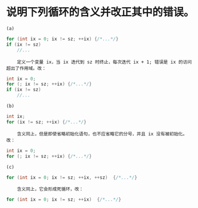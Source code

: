 # 说明下列循环的含义并改正其中的错误。
    (a) 
```cpp
for (int ix = 0; ix != sz; ++ix) {/*...*/}
if (ix != sz)
    //...
```
        定义一个变量 ix，当 ix 迭代到 sz 时终止，每次迭代 ix + 1; 错误是 ix 的访问超出了作用域。改：
```cpp
int ix = 0;
for (; ix != sz; ++ix) {/*...*/}
if (ix != sz)
    //...
```
    (b)
```cpp
int ix;
for (ix != sz; ++ix) {/*...*/}
```
        含义同上，但是即使省略初始化语句，也不应省略它的分号，并且 ix 没有被初始化。改：
```cpp
int ix = 0;
for (; ix != sz; ++ix) {/*...*/}
```
    (c)
```cpp
for (int ix = 0; ix != sz; ++ix, ++sz)  {/*...*/}
```
        含义同上，它会形成死循环，改：
```cpp
for (int ix = 0; ix != sz; ++ix)  {/*...*/}
```